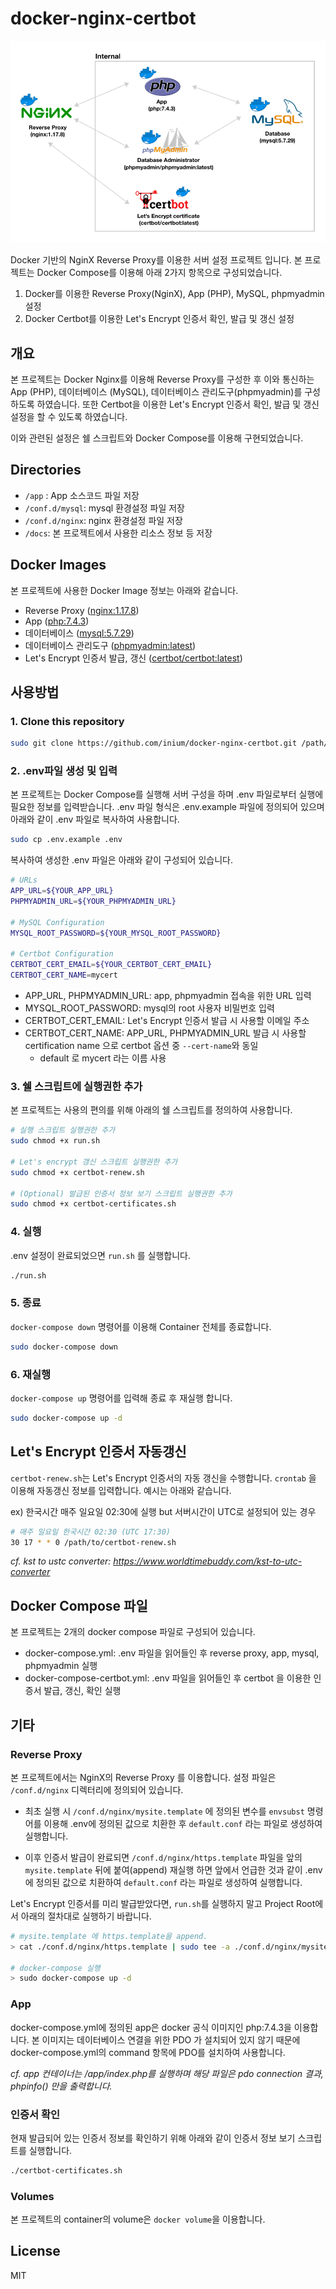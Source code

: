 # docker-nginx-certbot

![Brief](/docs/brief.png)

Docker 기반의 NginX Reverse Proxy를 이용한 서버 설정 프로젝트 입니다.
본 프로젝트는 Docker Compose를 이용해 아래 2가지 항목으로 구성되었습니다.

1. Docker를 이용한 Reverse Proxy(NginX), App (PHP), MySQL, phpmyadmin 설정
2. Docker Certbot를 이용한 Let's Encrypt 인증서 확인, 발급 및 갱신 설정

## 개요

본 프로젝트는 Docker Nginx를 이용해 Reverse Proxy를 구성한 후 이와 통신하는 App (PHP), 데이터베이스 (MySQL), 데이터베이스 관리도구(phpmyadmin)를 구성하도록 하였습니다. 또한 Certbot을 이용한 Let's Encrypt 인증서 확인, 발급 및 갱신 설정을 할 수 있도록 하였습니다.

이와 관련된 설정은 쉘 스크립트와 Docker Compose를 이용해 구현되었습니다.

## Directories

- `/app` : App 소스코드 파일 저장
- `/conf.d/mysql`: mysql 환경설정 파일 저장
- `/conf.d/nginx`: nginx  환경설정 파일 저장
- `/docs`: 본 프로젝트에서 사용한 리소스 정보 등 저장

## Docker Images

본 프로젝트에 사용한 Docker Image 정보는 아래와 같습니다.

- Reverse Proxy ([nginx:1.17.8](https://hub.docker.com/_/nginx))
- App ([php:7.4.3](https://hub.docker.com/_/php))
- 데이터베이스 ([mysql:5.7.29](https://hub.docker.com/_/mysql))
- 데이터베이스 관리도구 ([phpmyadmin:latest](https://hub.docker.com/r/phpmyadmin/phpmyadmin))
- Let's Encrypt 인증서 발급, 갱신 ([certbot/certbot:latest](https://hub.docker.com/r/certbot/certbot))

## 사용방법

### 1. Clone this repository

```bash
sudo git clone https://github.com/inium/docker-nginx-certbot.git /path/to
```

### 2. .env파일 생성 및 입력

본 프로젝트는 Docker Compose를 실행해 서버 구성을 하며 .env 파일로부터 실행에 필요한 정보를 입력받습니다. .env 파일 형식은 .env.example 파일에 정의되어 있으며 아래와 같이 .env 파일로 복사하여 사용합니다.

```bash
sudo cp .env.example .env
```

복사하여 생성한 .env 파일은 아래와 같이 구성되어 있습니다.

```bash
# URLs
APP_URL=${YOUR_APP_URL}
PHPMYADMIN_URL=${YOUR_PHPMYADMIN_URL}

# MySQL Configuration
MYSQL_ROOT_PASSWORD=${YOUR_MYSQL_ROOT_PASSWORD}

# Certbot Configuration
CERTBOT_CERT_EMAIL=${YOUR_CERTBOT_CERT_EMAIL}
CERTBOT_CERT_NAME=mycert
```

- APP_URL, PHPMYADMIN_URL: app, phpmyadmin 접속을 위한 URL 입력
- MYSQL_ROOT_PASSWORD: mysql의 root 사용자 비밀번호 입력
- CERTBOT_CERT_EMAIL: Let's Encrypt 인증서 발급 시 사용할 이메일 주소
- CERTBOT_CERT_NAME: APP_URL, PHPMYADMIN_URL 발급 시 사용할 certification name 으로 certbot 옵션 중 `--cert-name`와 동일
  - default 로 mycert 라는 이름 사용

### 3. 쉘 스크립트에 실행권한 추가

본 프로젝트는 사용의 편의를 위해 아래의 쉘 스크립트를 정의하여 사용합니다.

```bash
# 실행 스크립트 실행권한 추가
sudo chmod +x run.sh

# Let's encrypt 갱신 스크립트 실행권한 추가
sudo chmod +x certbot-renew.sh

# (Optional) 발급된 인증서 정보 보기 스크립트 실행권한 추가
sudo chmod +x certbot-certificates.sh
```

### 4. 실행

.env 설정이 완료되었으면 `run.sh` 를 실행합니다.

```bash
./run.sh
```

### 5. 종료

`docker-compose down` 명령어를 이용해 Container 전체를 종료합니다.

```bash
sudo docker-compose down
```

### 6. 재실행

`docker-compose up` 명령어를 입력해 종료 후 재실행 합니다.

```bash
sudo docker-compose up -d
```

## Let's Encrypt 인증서 자동갱신

`certbot-renew.sh`는 Let's Encrypt 인증서의 자동 갱신을 수행합니다. `crontab` 을 이용해 자동갱신 정보를 입력합니다. 예시는 아래와 같습니다.

ex) 한국시간 매주 일요일 02:30에 실행 but 서버시간이 UTC로 설정되어 있는 경우

```bash
# 매주 일요일 한국시간 02:30 (UTC 17:30)
30 17 * * 0 /path/to/certbot-renew.sh
```

_cf. kst to ustc converter: <https://www.worldtimebuddy.com/kst-to-utc-converter>_

## Docker Compose 파일

본 프로젝트는 2개의 docker compose 파일로 구성되어 있습니다.

- docker-compose.yml: .env 파일을 읽어들인 후 reverse proxy, app, mysql, phpmyadmin 실행
- docker-compose-certbot.yml: .env 파일을 읽어들인 후 certbot 을 이용한 인증서 발급, 갱신, 확인 실행

## 기타

### Reverse Proxy

본 프로젝트에서는 NginX의 Reverse Proxy 를 이용합니다. 설정 파일은 `/conf.d/nginx` 디렉터리에 정의되어 있습니다.

- 최초 실행 시 `/conf.d/nginx/mysite.template` 에 정의된 변수를 `envsubst` 명령어를 이용해 .env에 정의된 값으로 치환한 후 `default.conf` 라는 파일로 생성하여 실행합니다.

- 이후 인증서 발급이 완료되면 `/conf.d/nginx/https.template` 파일을 앞의 `mysite.template` 뒤에 붙여(append) 재실행 하면 앞에서 언급한 것과 같이 .env에 정의된 값으로 치환하여 `default.conf` 라는 파일로 생성하여 실행합니다.

Let's Encrypt 인증서를 미리 발급받았다면, `run.sh`를 실행하지 말고 Project Root에서 아래의 절차대로 실행하기 바랍니다.

```bash
# mysite.template 에 https.template을 append.
> cat ./conf.d/nginx/https.template | sudo tee -a ./conf.d/nginx/mysite.template

# docker-compose 실행
> sudo docker-compose up -d
```

### App

docker-compose.yml에 정의된 app은 docker 공식 이미지인 php:7.4.3을 이용합니다. 본 이미지는 데이터베이스 연결을 위한 PDO 가 설치되어 있지 않기 때문에 docker-compose.yml의 command 항목에 PDO를 설치하여 사용합니다.

_cf. app 컨테이너는 /app/index.php를 실행하며 해당 파일은 pdo connection 결과, phpinfo() 만을 출력합니다._

### 인증서 확인

현재 발급되어 있는 인증서 정보를 확인하기 위해 아래와 같이 인증서 정보 보기 스크립트를 실행합니다.

```bash
./certbot-certificates.sh
```

### Volumes

본 프로젝트의 container의 volume은 `docker volume`을 이용합니다.

## License

MIT
